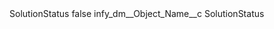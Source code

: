 <?xml version="1.0" encoding="UTF-8"?>
<CustomMetadata xmlns="http://soap.sforce.com/2006/04/metadata" xmlns:xsi="http://www.w3.org/2001/XMLSchema-instance" xmlns:xsd="http://www.w3.org/2001/XMLSchema">
    <label>SolutionStatus</label>
    <protected>false</protected>
    <values>
        <field>infy_dm__Object_Name__c</field>
        <value xsi:type="xsd:string">SolutionStatus</value>
    </values>
</CustomMetadata>
